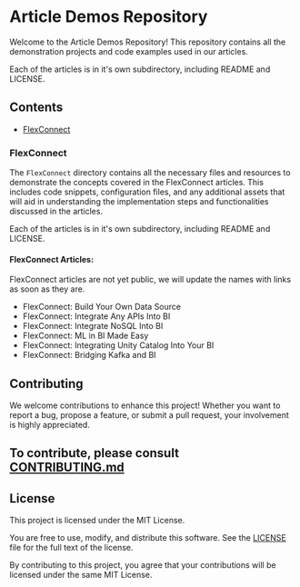 # Article Demos Repository

Welcome to the Article Demos Repository! This repository contains all the demonstration projects and code examples used in our articles. 

Each of the articles is in it's own subdirectory, including README and LICENSE.

## Contents

-  [FlexConnect](flexconnect)

### FlexConnect

The `FlexConnect` directory contains all the necessary files and resources to demonstrate the concepts covered in the FlexConnect articles. This includes code snippets, configuration files, and any additional assets that will aid in understanding the implementation steps and functionalities discussed in the articles.

Each of the articles is in it's own subdirectory, including README and LICENSE.

#### FlexConnect Articles:

FlexConnect articles are not yet public, we will update the names with links as soon as they are.

- FlexConnect: Build Your Own Data Source
- FlexConnect: Integrate Any APIs Into BI
- FlexConnect: Integrate NoSQL Into BI
- FlexConnect: ML in BI Made Easy
- FlexConnect: Integrating Unity Catalog Into Your BI
- FlexConnect: Bridging Kafka and BI


## Contributing

We welcome contributions to enhance this project! Whether you want to report a bug, propose a feature, or submit a pull request, your involvement is highly appreciated.

To contribute, please consult [CONTRIBUTING.md](CONTRIBUTING.md)
---

## License

This project is licensed under the MIT License.

You are free to use, modify, and distribute this software. See the [LICENSE](LICENSE.txt) file for the full text of the license.

By contributing to this project, you agree that your contributions will be licensed under the same MIT License.
